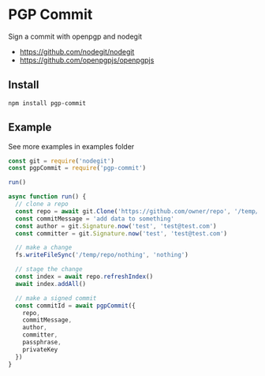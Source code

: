 # PGP Commit

Sign a commit with openpgp and nodegit

- https://github.com/nodegit/nodegit
- https://github.com/openpgpjs/openpgpjs

## Install

```
npm install pgp-commit
```

## Example

See more examples in examples folder

```js
const git = require('nodegit')
const pgpCommit = require('pgp-commit')

run()

async function run() {
  // clone a repo
  const repo = await git.Clone('https://github.com/owner/repo', '/temp/repo')
  const commitMessage = 'add data to something'
  const author = git.Signature.now('test', 'test@test.com')
  const committer = git.Signature.now('test', 'test@test.com')

  // make a change
  fs.writeFileSync('/temp/repo/nothing', 'nothing')

  // stage the change
  const index = await repo.refreshIndex()
  await index.addAll()

  // make a signed commit
  const commitId = await pgpCommit({
    repo,
    commitMessage,
    author,
    committer,
    passphrase,
    privateKey
  })
}
```
